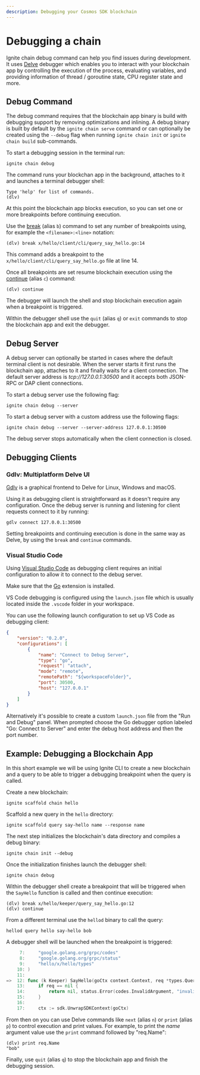 ```yaml
---
description: Debugging your Cosmos SDK blockchain
---
```


# Debugging a chain

Ignite chain debug command can help you find issues during development. It uses
[Delve](https://github.com/go-delve/delve) debugger which enables you to
interact with your blockchain app by controlling the execution of the process,
evaluating variables, and providing information of thread / goroutine state, CPU
register state and more.

## Debug Command

The debug command requires that the blockchain app binary is build with
debugging support by removing optimizations and inlining. A debug binary is
built by default by the `ignite chain serve` command or can optionally be
created using the `--debug` flag when running `ignite chain init` or `ignite
chain build` sub-commands.

To start a debugging session in the terminal run:

```
ignite chain debug
```

The command runs your blockchan app in the background, attaches to it and
launches a terminal debugger shell:

```
Type 'help' for list of commands.
(dlv)
```

At this point the blockchain app blocks execution, so you can set one or more
breakpoints before continuing execution.

Use the
[break](https://github.com/go-delve/delve/blob/master/Documentation/cli/README.md#break)
(alias `b`) command to set any number of breakpoints using, for example the
`<filename>:<line>` notation:

```
(dlv) break x/hello/client/cli/query_say_hello.go:14
```

This command adds a breakpoint to the `x/hello/client/cli/query_say_hello.go`
file at line 14.

Once all breakpoints are set resume blockchain execution using the
[continue](https://github.com/go-delve/delve/blob/master/Documentation/cli/README.md#continue)
(alias `c`) command:

```
(dlv) continue
```

The debugger will launch the shell and stop blockchain execution again when a
breakpoint is triggered.

Within the debugger shell use the `quit` (alias `q`) or `exit` commands to stop
the blockchain app and exit the debugger.

## Debug Server

A debug server can optionally be started in cases where the default terminal
client is not desirable. When the server starts it first runs the blockchain
app, attaches to it and finally waits for a client connection. The default
server address is *tcp://127.0.0.1:30500* and it accepts both JSON-RPC or DAP
client connections.

To start a debug server use the following flag:

```
ignite chain debug --server
```

To start a debug server with a custom address use the following flags:

```
ignite chain debug --server --server-address 127.0.0.1:30500
```

The debug server stops automatically when the client connection is closed.

## Debugging Clients

### Gdlv: Multiplatform Delve UI

[Gdlv](https://github.com/aarzilli/gdlv) is a graphical frontend to Delve for
Linux, Windows and macOS.

Using it as debugging client is straightforward as it doesn't require any
configuration. Once the debug server is running and listening for client
requests connect to it by running:

```
gdlv connect 127.0.0.1:30500
```

Setting breakpoints and continuing execution is done in the same way as Delve,
by using the `break` and `continue` commands.

### Visual Studio Code

Using [Visual Studio Code](https://code.visualstudio.com/) as debugging client
requires an initial configuration to allow it to connect to the debug server.

Make sure that the [Go](https://code.visualstudio.com/docs/languages/go)
extension is installed.

VS Code debugging is configured using the `launch.json` file which is usually
located inside the `.vscode` folder in your workspace.

You can use the following launch configuration to set up VS Code as debugging
client:

```json title=launch.json
{
    "version": "0.2.0",
    "configurations": [
        {
            "name": "Connect to Debug Server",
            "type": "go",
            "request": "attach",
            "mode": "remote",
            "remotePath": "${workspaceFolder}",
            "port": 30500,
            "host": "127.0.0.1"
        }
    ]
}
```

Alternatively it's possible to create a custom `launch.json` file from the "Run
and Debug" panel. When prompted choose the Go debugger option labeled "Go:
Connect to Server" and enter the debug host address and then the port number.

## Example: Debugging a Blockchain App

In this short example we will be using Ignite CLI to create a new blockchain and
a query to be able to trigger a debugging breakpoint when the query is called.

Create a new blockchain:

```
ignite scaffold chain hello
```

Scaffold a new query in the `hello` directory:

```
ignite scaffold query say-hello name --response name
```

The next step initializes the blockchain's data directory and compiles a debug
binary:

```
ignite chain init --debug
```

Once the initialization finishes launch the debugger shell:

```
ignite chain debug
```

Within the debugger shell create a breakpoint that will be triggered when the
`SayHello` function is called and then continue execution:

```
(dlv) break x/hello/keeper/query_say_hello.go:12
(dlv) continue
```

From a different terminal use the `hellod` binary to call the query:

```
hellod query hello say-hello bob
```

A debugger shell will be launched when the breakpoint is triggered:

```go
     7:		"google.golang.org/grpc/codes"
     8:		"google.golang.org/grpc/status"
     9:		"hello/x/hello/types"
    10:	)
    11:
=>  12:	func (k Keeper) SayHello(goCtx context.Context, req *types.QuerySayHelloRequest) (*types.QuerySayHelloResponse, error) {
    13:		if req == nil {
    14:			return nil, status.Error(codes.InvalidArgument, "invalid request")
    15:		}
    16:
    17:		ctx := sdk.UnwrapSDKContext(goCtx)
```

From then on you can use Delve commands like `next` (alias `n`) or `print`
(alias `p`) to control execution and print values. For example, to print the
*name* argument value use the `print` command followed by "req.Name":

```
(dlv) print req.Name
"bob"
```

Finally, use `quit` (alias `q`) to stop the blockchain app and finish the
debugging session.
